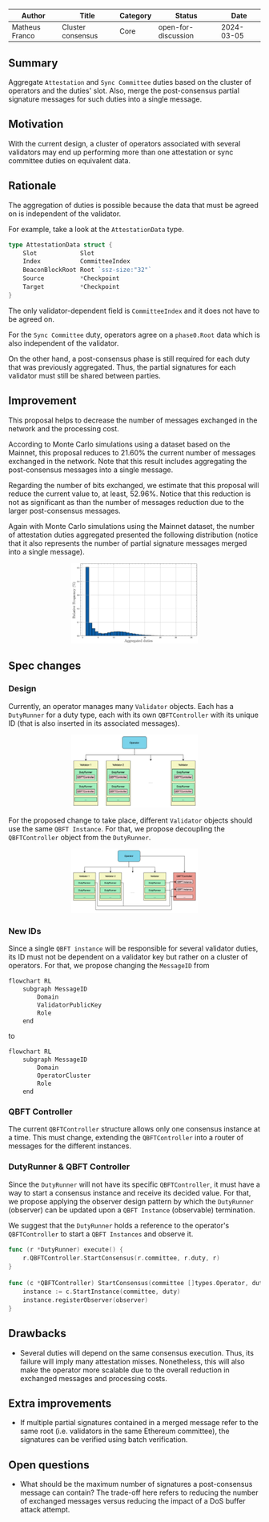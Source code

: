 |     Author     |           Title            |  Category  |       Status        |    Date    |
| -------------- | -------------------------- | ---------- | ------------------- | ---------- |
| Matheus Franco | Cluster consensus          | Core       | open-for-discussion | 2024-03-05 |

## Summary

Aggregate `Attestation` and `Sync Committee` duties based on the cluster of operators and the duties' slot. Also, merge the post-consensus partial signature messages for such duties into a single message.

## Motivation

With the current design, a cluster of operators associated with several validators may end up performing more than one attestation or sync committee duties on equivalent data.

## Rationale

The aggregation of duties is possible because the data that must be agreed on is independent of the validator.

For example, take a look at the `AttestationData` type.
```go
type AttestationData struct {
	Slot            Slot
	Index           CommitteeIndex
	BeaconBlockRoot Root `ssz-size:"32"`
	Source          *Checkpoint
	Target          *Checkpoint
}
```
The only validator-dependent field is `CommitteeIndex` and it does not have to be agreed on.

For the `Sync Committee` duty, operators agree on a `phase0.Root` data which is also independent of the validator.

On the other hand, a post-consensus phase is still required for each duty that was previously aggregated. Thus, the partial signatures for each validator must still be shared between parties.

## Improvement

This proposal helps to decrease the number of messages exchanged in the network and the processing cost.

According to Monte Carlo simulations using a dataset based on the Mainnet, this proposal reduces to $21.60$% the current number of messages exchanged in the network. Note that this result includes aggregating the post-consensus messages into a single message.

Regarding the number of bits exchanged, we estimate that this proposal will reduce the current value to, at least, $52.96$%. Notice that this reduction is not as significant as than the number of messages reduction due to the larger post-consensus messages.

Again with Monte Carlo simulations using the Mainnet dataset, the number of attestation duties aggregated presented the following distribution (notice that it also represents the number of partial signature messages merged into a single message).

<p align="center">
<img src="./images/cluster_consensus/aggregated_duties.png"  width="50%" height="10%">
</p>

## Spec changes

### Design

Currently, an operator manages many `Validator` objects. Each has a `DutyRunner` for a duty type, each with its own `QBFTController` with its unique ID (that is also inserted in its associated messages).

<p align="center">
<img src="./images/cluster_consensus/previous_scheme.drawio.png"  width="50%" height="10%">
</p>

For the proposed change to take place, different `Validator` objects should use the same `QBFT Instance`. For that, we propose decoupling the `QBFTController` object from the `DutyRunner`.

<p align="center">
<img src="./images/cluster_consensus/new_scheme.drawio.png"  width="50%" height="10%">
</p>

### New IDs

Since a single `QBFT instance` will be responsible for several validator duties, its ID must not be dependent on a validator key but rather on a cluster of operators. For that, we propose changing the `MessageID` from

```mermaid
flowchart RL
	subgraph MessageID
		Domain
		ValidatorPublicKey
		Role
	end
```

to


```mermaid
flowchart RL
	subgraph MessageID
		Domain
		OperatorCluster
		Role
	end
```

### QBFT Controller

The current `QBFTController` structure allows only one consensus instance at a time. This must change, extending the `QBFTController` into a router of messages for the different instances.

### DutyRunner & QBFT Controller

Since the `DutyRunner` will not have its specific `QBFTController`, it must have a way to start a consensus instance and receive its decided value. For that, we propose applying the observer design pattern by which the `DutyRunner` (observer) can be updated upon a `QBFT Instance` (observable) termination.

We suggest that the `DutyRunner` holds a reference to the operator's `QBFTController` to start a `QBFT Instances` and observe it.

```go
func (r *DutyRunner) execute() {
	r.QBFTController.StartConsensus(r.committee, r.duty, r)
}

func (c *QBFTController) StartConsensus(committee []types.Operator, duty types.Duty, observer Observer) {
	instance := c.StartInstance(committee, duty)
	instance.registerObserver(observer)
}
```

## Drawbacks

- Several duties will depend on the same consensus execution. Thus, its failure will imply many attestation misses. Nonetheless, this will also make the operator more scalable due to the overall reduction in exchanged messages and processing costs.

## Extra improvements

- If multiple partial signatures contained in a merged message refer to the same root (i.e. validators in the same Ethereum committee), the signatures can be verified using batch verification.

## Open questions

- What should be the maximum number of signatures a post-consensus message can contain? The trade-off here refers to reducing the number of exchanged messages versus reducing the impact of a DoS buffer attack attempt.

